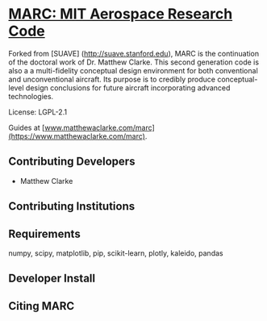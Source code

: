 
[MARC: MIT Aerospace Research Code](https://www.matthewaclarke.com/marc)
=======

Forked from [SUAVE] (http://suave.stanford.edu), MARC is the 
continuation of the doctoral work of Dr. Matthew Clarke. 
This second generation code is also a a multi-fidelity conceptual
design environment for both conventional and unconventional aircraft.
Its purpose is to credibly produce conceptual-level design conclusions
for future aircraft incorporating advanced technologies.

 
License: LGPL-2.1

Guides at [www.matthewaclarke.com/marc](https://www.matthewaclarke.com/marc).

Contributing Developers
-----------------------
* Matthew Clarke

Contributing Institutions
------------------------- 
 
Requirements
------------

numpy, scipy, matplotlib, pip, scikit-learn, plotly, kaleido, pandas


Developer Install
----------------- 

Citing MARC
-----------------

